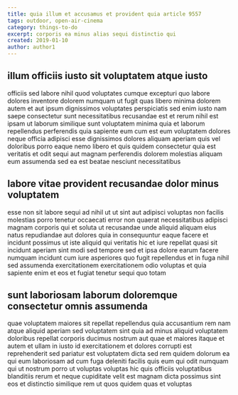 ```yaml
---
title: quia illum et accusamus et provident quia article 9557
tags: outdoor, open-air-cinema
category: things-to-do
excerpt: corporis ea minus alias sequi distinctio qui
created: 2019-01-10
author: author1
---
```


## illum officiis iusto sit voluptatem atque iusto

officiis sed labore nihil quod voluptates cumque excepturi quo labore dolores inventore dolorem numquam ut fugit quas libero minima dolorem autem et aut ipsum dignissimos voluptates perspiciatis sed enim iusto nam saepe consectetur sunt necessitatibus recusandae est et rerum nihil est ipsam ut laborum similique sunt voluptatem minima quia et laborum repellendus perferendis quia sapiente eum cum est eum voluptatem dolores neque officia adipisci esse dignissimos dolores aliquam aperiam quis vel doloribus porro eaque nemo libero et quis quidem consectetur quia est veritatis et odit sequi aut magnam perferendis dolorem molestias aliquam eum assumenda sed ea est beatae nesciunt necessitatibus

## labore vitae provident recusandae dolor minus voluptatem

esse non sit labore sequi ad nihil ut ut sint aut adipisci voluptas non facilis molestias porro tenetur occaecati error non quaerat necessitatibus adipisci magnam corporis qui et soluta ut recusandae unde aliquid aliquam eius natus repudiandae aut dolores quia in consequuntur eaque facere et incidunt possimus ut iste aliquid qui veritatis hic et iure repellat quasi sit incidunt aperiam sint modi sed tempore sed et ipsa dolore earum facere numquam incidunt cum iure asperiores quo fugit repellendus et in fuga nihil sed assumenda exercitationem exercitationem odio voluptas et quia sapiente enim et eos et fugiat tenetur sequi quo totam

## sunt laboriosam laborum doloremque consectetur omnis assumenda

quae voluptatem maiores sit repellat repellendus quia accusantium rem nam atque aliquid aperiam sed voluptatem sint quia ad minus aliquid voluptatem doloribus repellat corporis ducimus nostrum aut quae et maiores itaque et autem et ullam in iusto id exercitationem et dolores corrupti est reprehenderit sed pariatur est voluptatem dicta sed rem quidem dolorum ea qui eum laboriosam ad cum fuga deleniti facilis quis eum qui odit numquam qui ut nostrum porro ut voluptas voluptas hic quis officiis voluptatibus blanditiis rerum et neque cupiditate velit est magnam dicta possimus sint eos et distinctio similique rem ut quos quidem quas et voluptas
